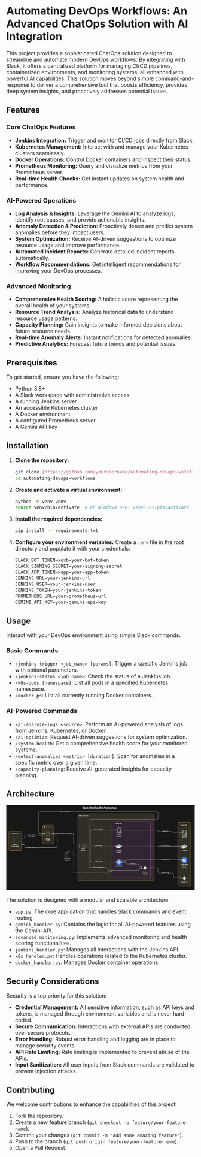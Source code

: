 # Automating DevOps Workflows: An Advanced ChatOps Solution with AI Integration

This project provides a sophisticated ChatOps solution designed to streamline and automate modern DevOps workflows. By integrating with Slack, it offers a centralized platform for managing CI/CD pipelines, containerized environments, and monitoring systems, all enhanced with powerful AI capabilities. This solution moves beyond simple command-and-response to deliver a comprehensive tool that boosts efficiency, provides deep system insights, and proactively addresses potential issues.

## Features

### Core ChatOps Features
* **Jenkins Integration:** Trigger and monitor CI/CD jobs directly from Slack.
* **Kubernetes Management:** Interact with and manage your Kubernetes clusters seamlessly.
* **Docker Operations:** Control Docker containers and inspect their status.
* **Prometheus Monitoring:** Query and visualize metrics from your Prometheus server.
* **Real-time Health Checks:** Get instant updates on system health and performance.

### AI-Powered Operations
* **Log Analysis & Insights:** Leverage the Gemini AI to analyze logs, identify root causes, and provide actionable insights.
* **Anomaly Detection & Prediction:** Proactively detect and predict system anomalies before they impact users.
* **System Optimization:** Receive AI-driven suggestions to optimize resource usage and improve performance.
* **Automated Incident Reports:** Generate detailed incident reports automatically.
* **Workflow Recommendations:** Get intelligent recommendations for improving your DevOps processes.

### Advanced Monitoring
* **Comprehensive Health Scoring:** A holistic score representing the overall health of your systems.
* **Resource Trend Analysis:** Analyze historical data to understand resource usage patterns.
* **Capacity Planning:** Gain insights to make informed decisions about future resource needs.
* **Real-time Anomaly Alerts:** Instant notifications for detected anomalies.
* **Predictive Analytics:** Forecast future trends and potential issues.

## Prerequisites

To get started, ensure you have the following:

* Python 3.8+
* A Slack workspace with administrative access
* A running Jenkins server
* An accessible Kubernetes cluster
* A Docker environment
* A configured Prometheus server
* A Gemini API key

## Installation

1.  **Clone the repository:**
    ```bash
    git clone [https://github.com/yourusername/automating-devops-workflows.git](https://github.com/yourusername/automating-devops-workflows.git)
    cd automating-devops-workflows
    ```

2.  **Create and activate a virtual environment:**
    ```bash
    python -m venv venv
    source venv/bin/activate  # On Windows use: venv\Scripts\activate
    ```

3.  **Install the required dependencies:**
    ```bash
    pip install -r requirements.txt
    ```

4.  **Configure your environment variables:**
    Create a `.env` file in the root directory and populate it with your credentials:
    ```env
    SLACK_BOT_TOKEN=xoxb-your-bot-token
    SLACK_SIGNING_SECRET=your-signing-secret
    SLACK_APP_TOKEN=xapp-your-app-token
    JENKINS_URL=your-jenkins-url
    JENKINS_USER=your-jenkins-user
    JENKINS_TOKEN=your-jenkins-token
    PROMETHEUS_URL=your-prometheus-url
    GEMINI_API_KEY=your-gemini-api-key
    ```

## Usage

Interact with your DevOps environment using simple Slack commands.

### Basic Commands
* `/jenkins-trigger <job_name> [params]`: Trigger a specific Jenkins job with optional parameters.
* `/jenkins-status <job_name>`: Check the status of a Jenkins job.
* `/k8s-pods [namespace]`: List all pods in a specified Kubernetes namespace.
* `/docker-ps`: List all currently running Docker containers.

### AI-Powered Commands
* `/ai-analyze-logs <source>`: Perform an AI-powered analysis of logs from Jenkins, Kubernetes, or Docker.
* `/ai-optimize`: Request AI-driven suggestions for system optimization.
* `/system-health`: Get a comprehensive health score for your monitored systems.
* `/detect-anomalies <metric> [duration]`: Scan for anomalies in a specific metric over a given time.
* `/capacity-planning`: Receive AI-generated insights for capacity planning.

## Architecture
![Architecture Diagram](architecture.png)

The solution is designed with a modular and scalable architecture:

* `app.py`: The core application that handles Slack commands and event routing.
* `gemini_handler.py`: Contains the logic for all AI-powered features using the Gemini API.
* `advanced_monitoring.py`: Implements advanced monitoring and health scoring functionalities.
* `jenkins_handler.py`: Manages all interactions with the Jenkins API.
* `k8s_handler.py`: Handles operations related to the Kubernetes cluster.
* `docker_handler.py`: Manages Docker container operations.

## Security Considerations

Security is a top priority for this solution:

* **Credential Management:** All sensitive information, such as API keys and tokens, is managed through environment variables and is never hard-coded.
* **Secure Communication:** Interactions with external APIs are conducted over secure protocols.
* **Error Handling:** Robust error handling and logging are in place to manage security events.
* **API Rate Limiting:** Rate limiting is implemented to prevent abuse of the APIs.
* **Input Sanitization:** All user inputs from Slack commands are validated to prevent injection attacks.

## Contributing

We welcome contributions to enhance the capabilities of this project!

1.  Fork the repository.
2.  Create a new feature branch (`git checkout -b feature/your-feature-name`).
3.  Commit your changes (`git commit -m 'Add some amazing feature'`).
4.  Push to the branch (`git push origin feature/your-feature-name`).
5.  Open a Pull Request.
